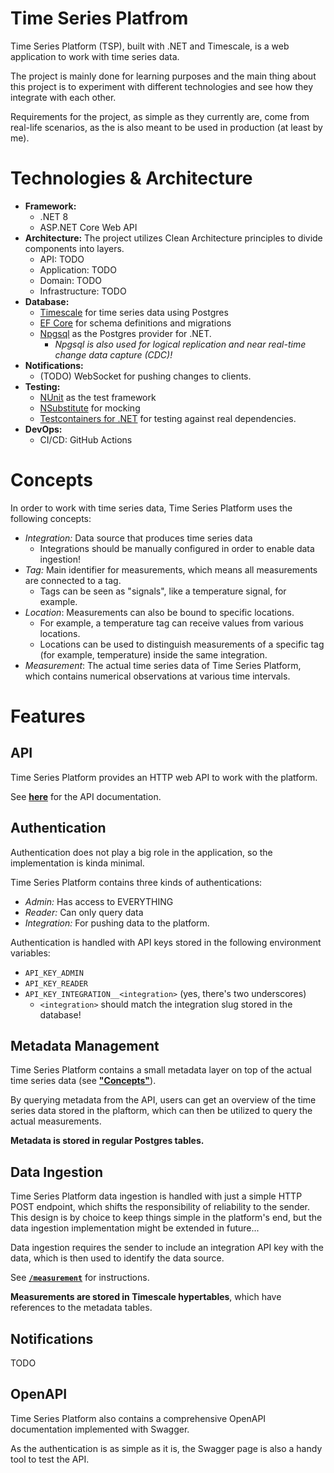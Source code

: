 # Time Series Platfrom

Time Series Platform (TSP), built with .NET and Timescale, is a web application to work with time series data.

The project is mainly done for learning purposes and the main thing about this project is to experiment with
different technologies and see how they integrate with each other.

Requirements for the project, as simple as they currently are, come from real-life scenarios,
as the is also meant to be used in production (at least by me). 

# Technologies & Architecture

- **Framework:**
    - .NET 8
    - ASP.NET Core Web API
- **Architecture:** The project utilizes Clean Architecture principles to divide components into layers.
    - API: TODO
    - Application: TODO
    - Domain: TODO
    - Infrastructure: TODO
- **Database:**
    - [Timescale](https://www.timescale.com/) for time series data using Postgres
    - [EF Core](https://learn.microsoft.com/en-us/ef/core/) for schema definitions and migrations
    - [Npgsql](https://www.npgsql.org/) as the Postgres provider for .NET.
        - _Npgsql is also used for logical replication and near real-time change data capture (CDC)!_
- **Notifications:**
    - (TODO) WebSocket for pushing changes to clients.
- **Testing:**
    - [NUnit](https://nunit.org/) as the test framework
    - [NSubstitute](https://nsubstitute.github.io/) for mocking
    - [Testcontainers for .NET](https://dotnet.testcontainers.org/) for testing against real dependencies.
- **DevOps:**
    - CI/CD: GitHub Actions

# Concepts

In order to work with time series data, Time Series Platform uses the following concepts:
- _Integration:_ Data source that produces time series data
    - Integrations should be manually configured in order to enable data ingestion!
- _Tag:_ Main identifier for measurements, which means all measurements are connected to a tag.
    - Tags can be seen as "signals", like a temperature signal, for example.
- _Location_: Measurements can also be bound to specific locations.
    - For example, a temperature tag can receive values from various locations.
    - Locations can be used to distinguish measurements of a specific tag (for example, temperature) inside the same integration.
- _Measurement_: The actual time series data of Time Series Platform, which contains numerical observations at various time intervals.

# Features

## API

Time Series Platform provides an HTTP web API to work with the platform.

See [**here**](./docs/api.md) for the API documentation.

## Authentication

Authentication does not play a big role in the application, so the implementation is kinda minimal.

Time Series Platform contains three kinds of authentications:
- _Admin:_ Has access to EVERYTHING
- _Reader:_ Can only query data
- _Integration:_ For pushing data to the platform.

Authentication is handled with API keys stored in the following environment variables:
- `API_KEY_ADMIN`
- `API_KEY_READER`
- `API_KEY_INTEGRATION__<integration>` (yes, there's two underscores)
    - `<integration>` should match the integration slug stored in the database!

## Metadata Management

Time Series Platform contains a small metadata layer on top of the actual time series data
(see [**"Concepts"**](#concepts)).

By querying metadata from the API, users can get an overview of the time series data stored in the plaftorm,
which can then be utilized to query the actual measurements.

**Metadata is stored in regular Postgres tables.**

## Data Ingestion

Time Series Platform data ingestion is handled with just a simple HTTP POST endpoint,
which shifts the responsibility of reliability to the sender.
This design is by choice to keep things simple in the platform's end,
but the data ingestion implementation might be extended in future...

Data ingestion requires the sender to include an integration API key with the data,
which is then used to identify the data source.

See [**`/measurement`**](#measurement) for instructions.

**Measurements are stored in Timescale hypertables**, which have references to the metadata tables.

## Notifications

TODO

## OpenAPI

Time Series Platform also contains a comprehensive OpenAPI documentation implemented with Swagger.

As the authentication is as simple as it is, the Swagger page is also a handy tool to test the API.
